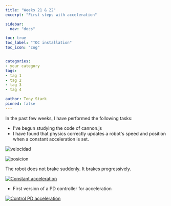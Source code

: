 ```yaml
---
title: "Weeks 21 & 22"
excerpt: "First steps with acceleration"

sidebar:
  nav: "docs"

toc: true
toc_label: "TOC installation"
toc_icon: "cog"


categories:
- your category
tags:
- tag 1
- tag 2
- tag 3
- tag 4

author: Tony Stark
pinned: false
---
```


In the past few weeks, I have performed the following tasks:
- I've begun studying the code of cannon.js
- I have found that physics correctly updates a robot's speed and position when a constant acceleration is set. 

![velocidad](https://user-images.githubusercontent.com/52928749/74967849-12d42f80-541a-11ea-8db9-8b1c8e57267d.png)

![posicion](https://user-images.githubusercontent.com/52928749/74967853-149df300-541a-11ea-8877-2faebf87f73c.png)

The robot does not brake suddenly. It brakes progressively.

[![Constant acceleration](http://img.youtube.com/vi/cR1SZoZnFhQ/0.jpg)](https://www.youtube.com/watch?v=cR1SZoZnFhQ)

- First version of a PD controller for acceleration

[![Control PD acceleration](http://img.youtube.com/vi/qTJUsE4VS9c/0.jpg)](https://www.youtube.com/watch?v=qTJUsE4VS9c)
